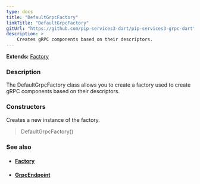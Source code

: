 ```yaml
---
type: docs
title: "DefaultGrpcFactory"
linkTitle: "DefaultGrpcFactory"
gitUrl: "https://github.com/pip-services3-dart/pip-services3-grpc-dart"
description: > 
    Creates gRPC components based on their descriptors.
---
```


**Extends:** [Factory](../../../components/build/factory)


### Description

The DefaultGrpcFactory class allows you to create a factory used to create gRPC components based on their descriptors.

### Constructors

Creates a new instance of the factory.

> DefaultGrpcFactory()


### See also
- #### [Factory](../../../components/build/factory) 
- #### [GrpcEndpoint](../../services/grpc_endpoint)

